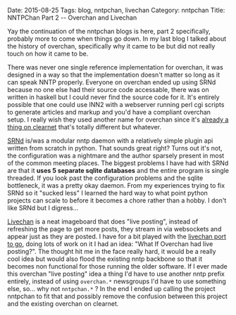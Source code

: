Date: 2015-08-25
Tags: blog, nntpchan, livechan
Category: nntpchan
Title: NNTPChan Part 2 -- Overchan and Livechan

Yay the continuation of the nntpchan blogs is here, part 2 specifically, probably more to come when things go down. In my last blog I talked about the history of overchan, specifically why it came to be but did not really touch on how it came to be.

There was never one single reference implementation for overchan, it was designed in a way so that the implementation doesn't matter so long as it can speak NNTP properly. Everyone on overchan ended up using SRNd because no one else had their source code accessable, there was on written in haskell but I could never find the source code for it. It's entirely possible that one could use INN2 with a webserver running perl cgi scripts to generate articles and markup and you'd have a compliant overchan setup. I really wish they used another name for overchan since it's [already a thing on clearnet](http://www.1chan.net/overchan/) that's totally different but whatever.

[SRNd](https://github.com/majestrate/SRNd) is/was a modular nntp daemon with a relatively simple plugin api written from scratch in python. That sounds great right? Turns out it's not, the configuration was a nightmare and the author sparsely present in most of the common meeting places. The biggest problems I have had with SRNd are that it **uses 5 separate sqlite databases** and the entire program is single threaded. If you look past the configuration problems and the sqlite bottleneck, it was a pretty okay daemon. From my experiences trying to fix SRNd so it "sucked less" I learned the hard way to what point python projects can scale to before it becomes a chore rather than a hobby. I don't like SRNd but I digress...

[Livechan](https://livechan.net) is a neat imageboard that does "live posting", instead of refreshing the page to get more posts, they stream in via websockets and appear just as they are posted. I have for a bit played with the [livechan port to go](https://github.com/majestrate/livechan), doing lots of work on it I had an idea: "What If Overchan had live posting?". The thought hit me in the face really hard, it would be a really cool idea but would also flood the existing nntp backbone so that it becomes non functional for those running the older software. If I ever made this overchan "live posting" idea a thing I'd have to use another nntp prefix entirely, instead of using ``overchan.*`` newsgroups I'd have to use something else, so... why not ``nntpchan.*`` ? In the end I ended up calling the project nntpchan to fit that and possibly remove the confusion between this project and the existing overchan on clearnet.
